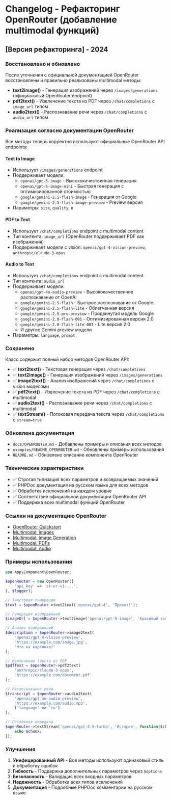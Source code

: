 # Changelog - Рефакторинг OpenRouter (добавление multimodal функций)

## [Версия рефакторинга] - 2024

### Восстановлено и обновлено

После уточнения с официальной документацией OpenRouter восстановлены и правильно реализованы multimodal методы:

- **text2image()** - Генерация изображений через `/images/generations` (официальный OpenRouter endpoint)
- **pdf2text()** - Извлечение текста из PDF через `/chat/completions` с `image_url` типом
- **audio2text()** - Распознавание речи через `/chat/completions` с `audio_url` типом

### Реализация согласно документации OpenRouter

Все методы теперь корректно используют официальные OpenRouter API endpoints:

#### Text to Image
- Использует `/images/generations` endpoint
- Поддерживает модели:
  - `openai/gpt-5-image` - Высококачественная генерация
  - `openai/gpt-5-image-mini` - Быстрая генерация с оптимизированной стоимостью
  - `google/gemini-2.5-flash-image` - Генерация от Google
  - `google/gemini-2.5-flash-image-preview` - Preview версия
- Параметры: `size`, `quality`, `n`

#### PDF to Text
- Использует `/chat/completions` endpoint с multimodal content
- Тип контента: `image_url` (OpenRouter поддерживает PDF как изображения)
- Поддерживает модели с vision: `openai/gpt-4-vision-preview`, `anthropic/claude-3-opus`

#### Audio to Text
- Использует `/chat/completions` endpoint с multimodal content
- Тип контента: `audio_url`
- Поддерживает модели:
  - `openai/gpt-4o-audio-preview` - Высококачественное распознавание от OpenAI
  - `google/gemini-2.5-flash` - Быстрое распознавание от Google
  - `google/gemini-2.5-flash-lite` - Облегченная версия
  - `google/gemini-2.5-pro-preview` - Продвинутая модель Google
  - `google/gemini-2.0-flash-001` - Оптимизированная версия 2.0
  - `google/gemini-2.0-flash-lite-001` - Lite версия 2.0
  - И другие Gemini preview модели
- Параметры: `language`, `prompt`

### Сохранено

Класс содержит полный набор методов OpenRouter API:

- ✅ **text2text()** - Текстовая генерация через `/chat/completions`
- ✅ **text2image()** - Генерация изображений через `/images/generations`
- ✅ **image2text()** - Анализ изображений через `/chat/completions` с vision моделями
- ✅ **pdf2text()** - Извлечение текста из PDF через `/chat/completions` с multimodal
- ✅ **audio2text()** - Распознавание речи через `/chat/completions` с multimodal
- ✅ **textStream()** - Потоковая передача текста через `/chat/completions` с `stream=true`

### Обновлена документация

- `docs/OPENROUTER.md` - Добавлены примеры и описания всех методов
- `examples/README_OPENROUTER.md` - Обновлены примеры использования
- `README.md` - Обновлено описание компонента OpenRouter

### Технические характеристики

- ✅ Строгая типизация всех параметров и возвращаемых значений
- ✅ PHPDoc документация на русском языке для всех методов
- ✅ Обработка исключений на каждом уровне
- ✅ Соответствие официальной документации OpenRouter API
- ✅ Поддержка всех multimodal функций OpenRouter

### Ссылки на документацию OpenRouter

- [OpenRouter Quickstart](https://openrouter.ai/docs/quickstart)
- [Multimodal: Images](https://openrouter.ai/docs/features/multimodal/images)
- [Multimodal: Image Generation](https://openrouter.ai/docs/features/multimodal/image-generation)
- [Multimodal: PDFs](https://openrouter.ai/docs/features/multimodal/pdfs)
- [Multimodal: Audio](https://openrouter.ai/docs/features/multimodal/audio)

### Примеры использования

```php
use App\Component\OpenRouter;

$openRouter = new OpenRouter([
    'api_key' => 'sk-or-v1-...',
], $logger);

// Текстовая генерация
$text = $openRouter->text2text('openai/gpt-4', 'Привет!');

// Генерация изображений
$imageUrl = $openRouter->text2image('openai/gpt-5-image', 'Красивый закат');

// Анализ изображений
$description = $openRouter->image2text(
    'openai/gpt-4-vision-preview',
    'https://example.com/image.jpg',
    'Что на картинке?'
);

// Извлечение текста из PDF
$pdfText = $openRouter->pdf2text(
    'anthropic/claude-3-opus',
    'https://example.com/document.pdf'
);

// Распознавание речи
$transcript = $openRouter->audio2text(
    'openai/gpt-4o-audio-preview',
    'https://example.com/audio.mp3',
    ['language' => 'ru']
);

// Потоковая передача
$openRouter->textStream('openai/gpt-3.5-turbo', 'История', function($chunk) {
    echo $chunk;
});
```

### Улучшения

1. **Унифицированный API** - Все методы используют одинаковый стиль и обработку ошибок
2. **Гибкость** - Поддержка дополнительных параметров через `$options`
3. **Безопасность** - Валидация всех входных параметров
4. **Надежность** - Обработка всех типов исключений
5. **Документация** - Подробные PHPDoc комментарии на русском языке
